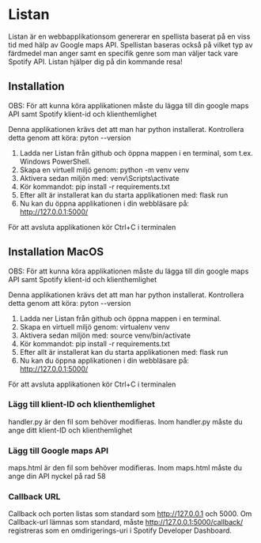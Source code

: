 # Listan

Listan är en webbapplikationsom genererar en spellista baserat på en viss tid med hälp av Google maps API. Spellistan baseras också på vilket typ av färdmedel man anger samt en specifik genre som man väljer tack vare Spotify API. Listan hjälper dig på din kommande resa!

## Installation

OBS: För att kunna köra applikationen måste du lägga till din google maps API samt Spotify klient-id och klienthemlighet

Denna applikationen krävs det att man har python installerat. Kontrollera detta genom att köra: pyton --version

1. Ladda ner Listan från github och öppna mappen i en terminal, som t.ex. Windows PowerShell. 
2. Skapa en virtuell miljö genom: python -m venv venv
3. Aktivera sedan miljön med: venv\Scripts\activate
4. Kör kommandot: pip install -r requirements.txt
5. Efter allt är installerat kan du starta applikationen med: flask run
6. Nu kan du öppna applikationen i din webbläsare på: http://127.0.0.1:5000/

För att avsluta applikationen kör Ctrl+C i terminalen

## Installation MacOS

OBS: För att kunna köra applikationen måste du lägga till din google maps API samt Spotify klient-id och klienthemlighet

Denna applikationen krävs det att man har python installerat. Kontrollera detta genom att köra: pyton --version

1. Ladda ner Listan från github och öppna mappen i en terminal. 
2. Skapa en virtuell miljö genom: virtualenv venv
3. Aktivera sedan miljön med: source venv/bin/activate
4. Kör kommandot: pip install -r requirements.txt
5. Efter allt är installerat kan du starta applikationen med: flask run
6. Nu kan du öppna applikationen i din webbläsare på: http://127.0.0.1:5000/

För att avsluta applikationen kör Ctrl+C i terminalen

### Lägg till klient-ID och klienthemlighet

handler.py är den fil som behöver modifieras. Inom handler.py måste du ange ditt klient-ID och klienthemlighet

### Lägg till Google maps API

maps.html är den fil som behöver modifieras. Inom maps.html måste du ange din API nyckel på rad 58

### Callback URL
Callback och porten listas som standard som http://127.0.0.1 och 5000. Om Callback-url lämnas som standard, måste http://127.0.0.1:5000/callback/ registreras som en omdirigerings-uri i Spotify Developer Dashboard.
